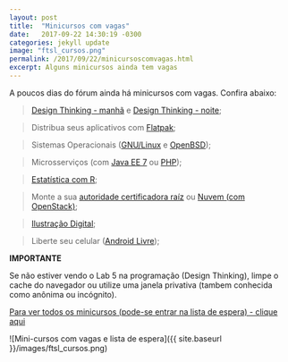 ```yaml
---
layout: post
title:  "Minicursos com vagas"
date:   2017-09-22 14:30:19 -0300
categories: jekyll update
image: "ftsl_cursos.png"
permalink: /2017/09/22/minicursoscomvagas.html
excerpt: Alguns minicursos ainda tem vagas
---
```


A poucos dias do fórum ainda há minicursos com vagas. Confira abaixo:

> [Design Thinking - manhã](https://ftsl.websiteseguro.com/ftsl9/grade/detail.html?t=1506102152638&id=&type=2&pid=304&day=3) e [Design Thinking - noite](https://ftsl.websiteseguro.com/ftsl9/grade/detail.html?t=1506106720989&id=&type=2&pid=305&day=3);

> Distribua seus aplicativos com [Flatpak](https://ftsl.websiteseguro.com/ftsl9/grade/detail.html?t=1506102009094&id=&type=2&pid=299&day=3);

> Sistemas Operacionais ([GNU/Linux](https://ftsl.websiteseguro.com/ftsl9/grade/detail.html?t=9999&type=2&pid=317&day=3) e [OpenBSD](https://ftsl.websiteseguro.com/ftsl9/grade/detail.html?t=1506102043304&id=&type=2&pid=193&day=2));

> Microsserviços (com [Java EE 7](https://ftsl.websiteseguro.com/ftsl9/grade/detail.html?t=1506102065319&id=&type=2&pid=272&day=1) ou [PHP](https://ftsl.websiteseguro.com/ftsl9/grade/detail.html?t=1506102152637&id=&type=2&pid=175&day=3));

> [Estatística com R](https://ftsl.websiteseguro.com/ftsl9/grade/detail.html?t=1506102196503&id=&type=2&pid=178&day=2);

> Monte a sua [autoridade certificadora raíz](https://ftsl.websiteseguro.com/ftsl9/grade/detail.html?t=1506102065323&id=&type=2&pid=233&day=1) ou [Nuvem (com OpenStack)](https://ftsl.websiteseguro.com/ftsl9/grade/detail.html?t=9&type=2&pid=228&day=2);

> [Ilustração Digital](https://ftsl.websiteseguro.com/ftsl9/grade/detail.html?t=1506102065323&id=&type=2&pid=286&day=1);

> Liberte seu celular ([Android Livre](https://ftsl.websiteseguro.com/ftsl9/grade/detail.html?t=1506102196504&id=&type=2&pid=277&day=2));

**IMPORTANTE**

Se não estiver vendo o Lab 5 na programação (Design Thinking), limpe o cache do navegador ou utilize uma janela privativa (tambem conhecida como anônima ou incógnito).

[Para ver todos os minicursos (pode-se entrar na lista de espera) - clique aqui](https://ftsl.websiteseguro.com/ftsl9/grade/)

![Mini-cursos com vagas e lista de espera]({{ site.baseurl }}/images/ftsl_cursos.png)



